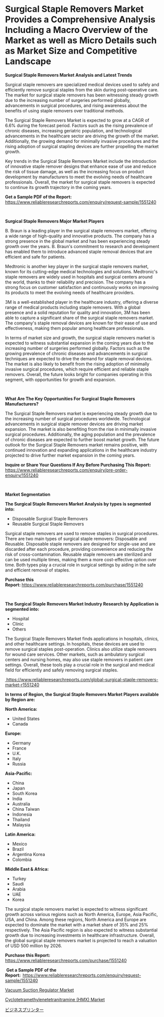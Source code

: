 <p><h1>Surgical Staple Removers Market Provides a Comprehensive Analysis Including a Macro Overview of the Market as well as Micro Details such as Market Size and Competitive Landscape</h1></p><p><strong>Surgical Staple Removers Market Analysis and Latest Trends</strong></p>
<p><p>Surgical staple removers are specialized medical devices used to safely and efficiently remove surgical staples from the skin during post-operative care. The market for surgical staple removers has been witnessing steady growth due to the increasing number of surgeries performed globally, advancements in surgical procedures, and rising awareness about the benefits of using staple removers over traditional methods.</p><p>The Surgical Staple Removers Market is expected to grow at a CAGR of 6.6% during the forecast period. Factors such as the rising prevalence of chronic diseases, increasing geriatric population, and technological advancements in the healthcare sector are driving the growth of the market. Additionally, the growing demand for minimally invasive procedures and the rising adoption of surgical stapling devices are further propelling the market growth.</p><p>Key trends in the Surgical Staple Removers Market include the introduction of innovative staple remover designs that enhance ease of use and reduce the risk of tissue damage, as well as the increasing focus on product development by manufacturers to meet the evolving needs of healthcare professionals. Overall, the market for surgical staple removers is expected to continue its growth trajectory in the coming years.</p></p>
<p><strong>Get a Sample PDF of the Report:&nbsp;</strong> <a href="https://www.reliableresearchreports.com/enquiry/request-sample/1551240">https://www.reliableresearchreports.com/enquiry/request-sample/1551240</a></p>
<p>&nbsp;</p>
<p><strong>Surgical Staple Removers Major Market Players</strong></p>
<p><p>B. Braun is a leading player in the surgical staple removers market, offering a wide range of high-quality and innovative products. The company has a strong presence in the global market and has been experiencing steady growth over the years. B. Braun's commitment to research and development has enabled them to introduce advanced staple removal devices that are efficient and safe for patients.</p><p>Medtronic is another key player in the surgical staple removers market, known for its cutting-edge medical technologies and solutions. Medtronic's staple removers are widely used in hospitals and surgical centers around the world, thanks to their reliability and precision. The company has a strong focus on customer satisfaction and continuously works on improving its products to meet the evolving needs of healthcare providers.</p><p>3M is a well-established player in the healthcare industry, offering a diverse range of medical products including staple removers. With a global presence and a solid reputation for quality and innovation, 3M has been able to capture a significant share of the surgical staple removers market. The company's staple removal devices are known for their ease of use and effectiveness, making them popular among healthcare professionals.</p><p>In terms of market size and growth, the surgical staple removers market is expected to witness substantial expansion in the coming years due to the increasing number of surgeries performed globally. Factors such as the growing prevalence of chronic diseases and advancements in surgical techniques are expected to drive the demand for staple removal devices. The market is also likely to benefit from the rising adoption of minimally invasive surgical procedures, which require efficient and reliable staple removers. Overall, the future looks bright for companies operating in this segment, with opportunities for growth and expansion.</p></p>
<p>&nbsp;</p>
<p><strong>What Are The Key Opportunities For Surgical Staple Removers Manufacturers?</strong></p>
<p><p>The Surgical Staple Removers market is experiencing steady growth due to the increasing number of surgical procedures worldwide. Technological advancements in surgical staple remover devices are driving market expansion. The market is also benefiting from the rise in minimally invasive surgical procedures. Additionally, the aging population and the prevalence of chronic diseases are expected to further boost market growth. The future outlook for the Surgical Staple Removers market remains positive, with continued innovation and expanding applications in the healthcare industry projected to drive further market expansion in the coming years.</p></p>
<p><strong>Inquire or Share Your Questions If Any Before Purchasing This Report:</strong> <a href="https://www.reliableresearchreports.com/enquiry/pre-order-enquiry/1551240">https://www.reliableresearchreports.com/enquiry/pre-order-enquiry/1551240</a></p>
<p>&nbsp;</p>
<p><strong>Market Segmentation</strong></p>
<p><strong>The Surgical Staple Removers Market Analysis by types is segmented into:</strong></p>
<p><ul><li>Disposable Surgical Staple Removers</li><li>Reusable Surgical Staple Removers</li></ul></p>
<p><p>Surgical staple removers are used to remove staples in surgical procedures. There are two main types of surgical staple removers: Disposable and Reusable. Disposable staple removers are designed for single-use and are discarded after each procedure, providing convenience and reducing the risk of cross-contamination. Reusable staple removers are sterilized and can be used multiple times, making them a more cost-effective option over time. Both types play a crucial role in surgical settings by aiding in the safe and efficient removal of staples.</p></p>
<p><strong>Purchase this Report:&nbsp;</strong><a href="https://www.reliableresearchreports.com/purchase/1551240">https://www.reliableresearchreports.com/purchase/1551240</a></p>
<p>&nbsp;</p>
<p><strong>The Surgical Staple Removers Market Industry Research by Application is segmented into:</strong></p>
<p><ul><li>Hospital</li><li>Clinic</li><li>Others</li></ul></p>
<p><p>The Surgical Staple Removers Market finds applications in hospitals, clinics, and other healthcare settings. In hospitals, these devices are used to remove surgical staples post-operation. Clinics also utilize staple removers for wound care services. Other markets, such as ambulatory surgical centers and nursing homes, may also use staple removers in patient care settings. Overall, these tools play a crucial role in the surgical and medical field for efficiently and safely removing surgical staples.</p></p>
<p><a href="https://www.reliableresearchreports.com/global-surgical-staple-removers-market-r1551240">&nbsp;https://www.reliableresearchreports.com/global-surgical-staple-removers-market-r1551240</a></p>
<p><strong>In terms of Region, the Surgical Staple Removers Market Players available by Region are:</strong></p>
<p>
    <p> <strong> North America: </strong>
        <ul>
            <li>United States</li>
            <li>Canada</li>
        </ul>
        </p> 
    <p> <strong> Europe: </strong>
        <ul>
            <li>Germany</li>
            <li>France</li>
            <li>U.K.</li>
            <li>Italy</li>
            <li>Russia</li>
        </ul>
        </p> 
    <p> <strong> Asia-Pacific: </strong>
        <ul>
            <li>China</li>
            <li>Japan</li>
            <li>South Korea</li>
            <li>India</li>
            <li>Australia</li>
            <li>China Taiwan</li>
            <li>Indonesia</li>
            <li>Thailand</li>
            <li>Malaysia</li>
        </ul>
        </p> 
    <p> <strong> Latin America: </strong>
        <ul>
            <li>Mexico</li>
            <li>Brazil</li>
            <li>Argentina Korea</li>
            <li>Colombia</li>
        </ul>
        </p> 
    <p> <strong> Middle East & Africa: </strong>
        <ul>
            <li>Turkey</li>
            <li>Saudi</li>
            <li>Arabia</li>
            <li>UAE</li>
            <li>Korea</li>
        </ul>
    </p>
    </p>
<p><p>The surgical staple removers market is expected to witness significant growth across various regions such as North America, Europe, Asia Pacific, USA, and China. Among these regions, North America and Europe are expected to dominate the market with a market share of 35% and 25% respectively. The Asia Pacific region is also expected to witness substantial growth due to increasing investments in healthcare infrastructure. Overall, the global surgical staple removers market is projected to reach a valuation of USD 500 million by 2026.</p></p>
<p><strong>Purchase this Report: </strong><a href="https://www.reliableresearchreports.com/purchase/1551240">https://www.reliableresearchreports.com/purchase/1551240</a></p>
<p>&nbsp;<strong>Get a Sample PDF of the Report:&nbsp;&nbsp;</strong><a href="https://www.reliableresearchreports.com/enquiry/request-sample/1551240">https://www.reliableresearchreports.com/enquiry/request-sample/1551240</a></p>
<p><strong></strong></p>
<p><p><a href="https://github.com/JameTravis/Market-Research-Report-List-4/blob/main/vacuum-suction-regulator-market.md">Vacuum Suction Regulator Market</a></p><p><a href="https://shimmer-gardenia-37a.notion.site/Decoding-Cyclotetramethylenetetranitramine-HMX-Market-Metrics-Market-Share-Trends-and-Growth-Pa-98bdaacddb6a4873a4b16a4e5d146be8">Cyclotetramethylenetetranitramine (HMX) Market</a></p><p><a href="https://github.com/deonnorth8/Market-Research-Report-List-1/blob/main/329278148087.md">ビジネスプリンター</a></p></p>